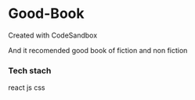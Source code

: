 # Good-Book
Created with CodeSandbox

And it recomended good book of fiction and non fiction

<h3>Tech stach</h3>
react js
css
